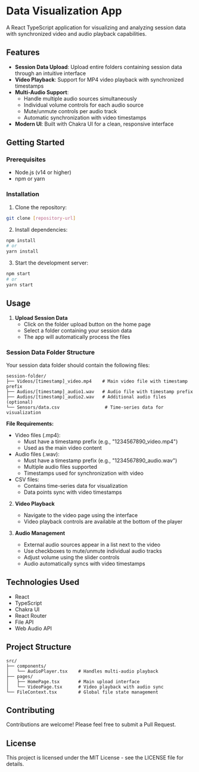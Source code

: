 # Data Visualization App

A React TypeScript application for visualizing and analyzing session data with synchronized video and audio playback capabilities.

## Features

- **Session Data Upload**: Upload entire folders containing session data through an intuitive interface
- **Video Playback**: Support for MP4 video playback with synchronized timestamps
- **Multi-Audio Support**: 
  - Handle multiple audio sources simultaneously
  - Individual volume controls for each audio source
  - Mute/unmute controls per audio track
  - Automatic synchronization with video timestamps
- **Modern UI**: Built with Chakra UI for a clean, responsive interface

## Getting Started

### Prerequisites

- Node.js (v14 or higher)
- npm or yarn

### Installation

1. Clone the repository:
```bash
git clone [repository-url]
```

2. Install dependencies:
```bash
npm install
# or
yarn install
```

3. Start the development server:
```bash
npm start
# or
yarn start
```

## Usage

1. **Upload Session Data**
   - Click on the folder upload button on the home page
   - Select a folder containing your session data
   - The app will automatically process the files

### Session Data Folder Structure

Your session data folder should contain the following files:

```
session-folder/
├── Videos/[timestamp]_video.mp4    # Main video file with timestamp prefix
├── Audios/[timestamp]_audio1.wav   # Audio file with timestamp prefix
├── Audios/[timestamp]_audio2.wav   # Additional audio files (optional)
└── Sensors/data.csv                 # Time-series data for visualization
```

**File Requirements:**
- Video files (.mp4):
  - Must have a timestamp prefix (e.g., "1234567890_video.mp4")
  - Used as the main video content
- Audio files (.wav):
  - Must have a timestamp prefix (e.g., "1234567890_audio.wav")
  - Multiple audio files supported
  - Timestamps used for synchronization with video
- CSV files:
  - Contains time-series data for visualization
  - Data points sync with video timestamps

2. **Video Playback**
   - Navigate to the video page using the interface
   - Video playback controls are available at the bottom of the player

3. **Audio Management**
   - External audio sources appear in a list next to the video
   - Use checkboxes to mute/unmute individual audio tracks
   - Adjust volume using the slider controls
   - Audio automatically syncs with video timestamps

## Technologies Used

- React
- TypeScript
- Chakra UI
- React Router
- File API
- Web Audio API

## Project Structure

```
src/
├── components/
│   └── AudioPlayer.tsx    # Handles multi-audio playback
├── pages/
│   ├── HomePage.tsx       # Main upload interface
│   └── VideoPage.tsx      # Video playback with audio sync
└── FileContext.tsx        # Global file state management
```

## Contributing

Contributions are welcome! Please feel free to submit a Pull Request.

## License

This project is licensed under the MIT License - see the LICENSE file for details.
